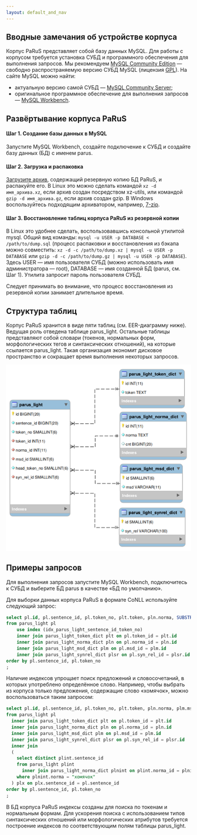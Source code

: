 ```yaml
---
layout: default_and_nav
---
```

## Вводные замечания об устройстве корпуса
Корпус PaRuS представляет собой базу данных MySQL. Для работы с корпусом требуется установка СУБД и программного обеспечения для выполнения запросов. Мы рекомендуем [MySQL Community Edition](https://www.mysql.com/products/community) — свободно распространяемую версию СУБД MySQL (лицензия [GPL](https://ru.wikipedia.org/wiki/GNU_General_Public_License)). На сайте MySQL можно найти:
- актуальную версию самой СУБД — [MySQL Community Server](https://dev.mysql.com/downloads/mysql);
- оригинальное программное обеспечение для выполнения запросов — [MySQL Workbench](https://dev.mysql.com/downloads/workbench).

## Развёртывание корпуса PaRuS
#### Шаг 1. Создание базы данных в MySQL
Запустите MySQL Workbench, создайте подключение к СУБД и создайте базу данных (БД) с именем parus.

#### Шаг 2. Загрузка и распаковка
[Загрузите архив](./downloads.html), содержащий резервную копию БД PaRuS, и распакуйте его. В Linux это можно сделать командой `xz -d имя_архива.xz`, если архив создан посредством xz-utils, или командой `gzip -d имя_архива.gz`, если архив создан gzip. В Windows воспользуйтесь подходящим архиватором, например, [7-zip](https://www.7-zip.org).

#### Шаг 3. Восстановление таблиц корпуса PaRuS из резервной копии
В Linux это удобнее сделать, воспользовавшись консольной утилитой mysql. Общий вид команды: `mysql -u USER -p DATABASE < /path/to/dump.sql` (процесс распаковки и восстановления из бэкапа можно совместить: `xz -d -c /path/to/dump.xz | mysql -u USER -p DATABASE` или `gzip -d -c /path/to/dump.gz | mysql -u USER -p DATABASE`).  Здесь USER — имя пользователя СУБД (можно использовать имя администратора — root), DATABASE — имя созданной БД (parus, см. Шаг 1). Утилита запросит пароль пользователя СУБД.

Следует принимать во внимание, что процесс восстановления из резервной копии занимает длительное время.

## Структура таблиц
Корпус PaRuS хранится в виде пяти таблиц (см. EER-диаграмму ниже). Ведущая роль отведена таблице parus_light. Остальные таблицы представляют собой словари (токенов, нормальных форм, морфологических тегов и синтаксических отношений), на которые ссылается parus_light. Такая организация экономит дисковое пространство и сокращает время выполнения некоторых запросов.

![EER-диаграмма БД parus](./assets/images/parus_db_scheme.png)

## Примеры запросов
Для выполнения запросов запустите MySQL Workbench, подключитесь к СУБД и выберите БД parus в качестве «БД по умолчанию».

Для выборки данных корпуса PaRuS в формате CoNLL используйте следующий запрос:

```sql
select pl.id, pl.sentence_id, pl.token_no, plt.token, pln.norma, SUBSTR(plm.msd,1,1) as pos_1, SUBSTR(plm.msd,1,1) as pos_2, plm.msd, pl.head_token_no, plsr.syn_rel
from parus_light pl
    use index (idx_parus_light_sentence_id_token_no)
    inner join parus_light_token_dict plt on pl.token_id = plt.id
    inner join parus_light_norma_dict pln on pl.norma_id = pln.id
    inner join parus_light_msd_dict plm on pl.msd_id = plm.id
    inner join parus_light_synrel_dict plsr on pl.syn_rel_id = plsr.id
order by pl.sentence_id, pl.token_no
;
```

Наличие индексов упрощает поиск предложений и словосочетаний, в которых употреблено определённое слово. Например, чтобы выбрать из корпуса только предложения, содержащие слово «хомячок», можно воспользоваться таким запросом:

```sql
select pl.id, pl.sentence_id, pl.token_no, plt.token, pln.norma, plm.msd, pl.head_token_no, plsr.syn_rel
from parus_light pl
  inner join parus_light_token_dict plt on pl.token_id = plt.id
  inner join parus_light_norma_dict pln on pl.norma_id = pln.id
  inner join parus_light_msd_dict plm on pl.msd_id = plm.id
  inner join parus_light_synrel_dict plsr on pl.syn_rel_id = plsr.id
  inner join 
  (
    select distinct plint.sentence_id
    from parus_light plint
      inner join parus_light_norma_dict plnint on plint.norma_id = plnint.id
    where plnint.norma = "хомячок"
  ) plx on plx.sentence_id = pl.sentence_id
order by pl.sentence_id, pl.token_no
;
```

В БД корпуса PaRuS индексы созданы для поиска по токенам и нормальным формам. Для ускорения поиска с использованием типов синтаксических отношений или морфологических атрибутов требуется построение индексов по соответствующим полям таблицы parus_light.
